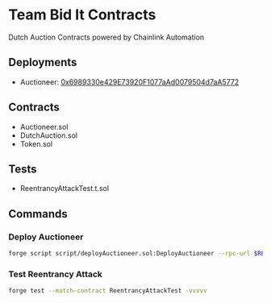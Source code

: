 # Team Bid It Contracts

Dutch Auction Contracts powered by Chainlink Automation

## Deployments

- Auctioneer: [0x6989330e429E73920F1077aAd0079504d7aA5772](https://sepolia.etherscan.io/address/0x6989330e429E73920F1077aAd0079504d7aA5772)

## Contracts

- Auctioneer.sol
- DutchAuction.sol
- Token.sol

## Tests

- ReentrancyAttackTest.t.sol

## Commands

### Deploy Auctioneer

```bash
forge script script/deployAuctioneer.sol:DeployAuctioneer --rpc-url $RPC_URL --broadcast --verify --etherscan-api-key $ETHERSCAN_API_KEY
```

### Test Reentrancy Attack

```bash
forge test --match-contract ReentrancyAttackTest -vvvvv
```
